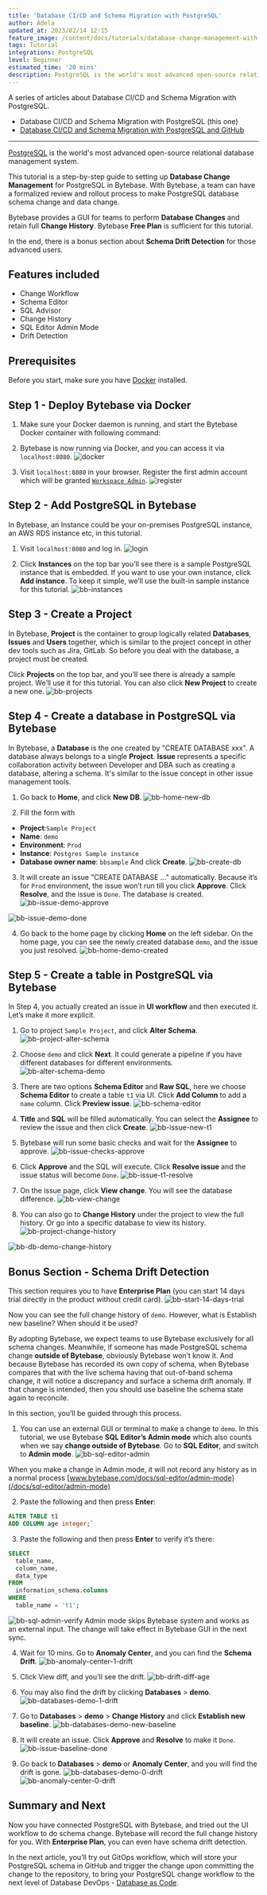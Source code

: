 ```yaml
---
title: 'Database CI/CD and Schema Migration with PostgreSQL'
author: Adela
updated_at: 2023/02/14 12:15
feature_image: /content/docs/tutorials/database-change-management-with-postgresql/feature-image.webp
tags: Tutorial
integrations: PostgreSQL
level: Beginner
estimated_time: '20 mins'
description: PostgreSQL is the world's most advanced open-source relational database management system. This tutorial will guide you step-by-step to set up database change management for PostgreSQL in Bytebase.
---
```


A series of articles about Database CI/CD and Schema Migration with PostgreSQL.

- Database CI/CD and Schema Migration with PostgreSQL (this one)
- [Database CI/CD and Schema Migration with PostgreSQL and GitHub](/docs/tutorials/database-change-management-with-postgresql-and-github/)

---

[PostgreSQL](https://www.postgresql.org/) is the world's most advanced open-source relational database management system.

This tutorial is a step-by-step guide to setting up **Database Change Management** for PostgreSQL in Bytebase. With Bytebase, a team can have a formalized review and rollout process to make PostgreSQL database schema change and data change.

Bytebase provides a GUI for teams to perform **Database Changes** and retain full **Change History**. Bytebase **Free Plan** is sufficient for this tutorial.

In the end, there is a bonus section about **Schema Drift Detection** for those advanced users.

## Features included

- Change Workflow
- Schema Editor
- SQL Advisor
- Change History
- SQL Editor Admin Mode
- Drift Detection

## Prerequisites

Before you start, make sure you have [Docker](https://www.docker.com/) installed.

## Step 1 - Deploy Bytebase via Docker

1. Make sure your Docker daemon is running, and start the Bytebase Docker container with following command:

   <IncludeBlock url="/docs/get-started/install/terminal-docker-run-volume"></IncludeBlock>

2. Bytebase is now running via Docker, and you can access it via `localhost:8080`.
   ![docker](/content/docs/tutorials/database-change-management-with-postgresql/docker.webp)

3. Visit `localhost:8080` in your browser. Register the first admin account which will be granted [`Workspace Admin`](/docs/concepts/roles-and-permissions).
   ![register](/content/docs/tutorials/database-change-management-with-postgresql/register.webp)

## Step 2 - Add PostgreSQL in Bytebase

In Bytebase, ​​an Instance could be your on-premises PostgreSQL instance, an AWS RDS instance etc, in this tutorial.

1. Visit `localhost:8080` and log in.
   ![login](/content/docs/tutorials/database-change-management-with-postgresql/login.webp)

2. Click **Instances** on the top bar you’ll see there is a sample PostgreSQL instance that is embedded. If you want to use your own instance, click **Add instance**. To keep it simple, we’ll use the built-in sample instance for this tutorial.
   ![bb-instances](/content/docs/tutorials/database-change-management-with-postgresql/bb-instances.webp)

## Step 3 - Create a Project

In Bytebase, **Project** is the container to group logically related **Databases**, **Issues** and **Users** together, which is similar to the project concept in other dev tools such as Jira, GitLab. So before you deal with the database, a project must be created.

Click **Projects** on the top bar, and you’ll see there is already a sample project. We’ll use it for this tutorial. You can also click **New Project** to create a new one.
![bb-projects](/content/docs/tutorials/database-change-management-with-postgresql/bb-projects.webp)

## Step 4 - Create a database in PostgreSQL via Bytebase

In Bytebase, a **Database** is the one created by "CREATE DATABASE xxx". A database always belongs to a single **Project**. **Issue** represents a specific collaboration activity between Developer and DBA such as creating a database, altering a schema. It's similar to the issue concept in other issue management tools.

1. Go back to **Home**, and click **New DB**.
   ![bb-home-new-db](/content/docs/tutorials/database-change-management-with-postgresql/bb-home-new-db.webp)

2. Fill the form with

- **Project**:`Sample Project`
- **Name**: `demo`
- **Environment**: `Prod`
- **Instance**: `Postgres Sample instance`
- **Database owner name**: `bbsample`
  And click **Create**.
  ![bb-create-db](/content/docs/tutorials/database-change-management-with-postgresql/bb-create-db.webp)

3. It will create an issue "CREATE DATABASE …" automatically. Because it’s for `Prod` environment, the issue won’t run till you click **Approve**. Click **Resolve**, and the issue is `Done`. The database is created.
   ![bb-issue-demo-approve](/content/docs/tutorials/database-change-management-with-postgresql/bb-issue-demo-approve.webp)

![bb-issue-demo-done](/content/docs/tutorials/database-change-management-with-postgresql/bb-issue-demo-done.webp)

4. Go back to the home page by clicking **Home** on the left sidebar. On the home page, you can see the newly created database `demo`, and the issue you just resolved.
   ![bb-home-demo-created](/content/docs/tutorials/database-change-management-with-postgresql/bb-home-demo-created.webp)

## Step 5 - Create a table in PostgreSQL via Bytebase

In Step 4, you actually created an issue in **UI workflow** and then executed it. Let’s make it more explicit.

1. Go to project `Sample Project`, and click **Alter Schema**.
   ![bb-project-alter-schema](/content/docs/tutorials/database-change-management-with-postgresql/bb-project-alter-schema.webp)

2. Choose `demo` and click **Next**. It could generate a pipeline if you have different databases for different environments.
   ![bb-alter-schema-demo](/content/docs/tutorials/database-change-management-with-postgresql/bb-alter-schema-demo.webp)

3. There are two options **Schema Editor** and **Raw SQL**, here we choose **Schema Editor** to create a table `t1` via UI. Click **Add Column** to add a `name` column. Click **Preview issue**.
   ![bb-schema-editor](/content/docs/tutorials/database-change-management-with-postgresql/bb-schema-editor.webp)

4. **Title** and **SQL** will be filled automatically. You can select the **Assignee** to review the issue and then click **Create**.
   ![bb-issue-new-t1](/content/docs/tutorials/database-change-management-with-postgresql/bb-issue-new-t1.webp)

5. Bytebase will run some basic checks and wait for the **Assignee** to approve.
   ![bb-issue-checks-approve](/content/docs/tutorials/database-change-management-with-postgresql/bb-issue-checks-approve.webp)

6. Click **Approve** and the SQL will execute. Click **Resolve issue** and the issue status will become `Done`.
   ![bb-issue-t1-resolve](/content/docs/tutorials/database-change-management-with-postgresql/bb-issue-t1-resolve.webp)

7. On the issue page, click **View change**. You will see the database difference.
   ![bb-view-change](/content/docs/tutorials/database-change-management-with-postgresql/bb-view-change.webp)

8. You can also go to **Change History** under the project to view the full history. Or go into a specific database to view its history.
   ![bb-project-change-history](/content/docs/tutorials/database-change-management-with-postgresql/bb-project-change-history.webp)

![bb-db-demo-change-history](/content/docs/tutorials/database-change-management-with-postgresql/bb-db-demo-change-history.webp)

## Bonus Section - Schema Drift Detection

This section requires you to have **Enterprise Plan** (you can start 14 days trial directly in the product without credit card).
![bb-start-14-days-trial](/content/docs/tutorials/database-change-management-with-postgresql/bb-start-14-days-trial.webp)

Now you can see the full change history of `demo`. However, what is Establish new baseline? When should it be used?

By adopting Bytebase, we expect teams to use Bytebase exclusively for all schema changes. Meanwhile, if someone has made PostgreSQL schema change **outside of Bytebase**, obviously Bytebase won’t know it. And because Bytebase has recorded its own copy of schema, when Bytebase compares that with the live schema having that out-of-band schema change, it will notice a discrepancy and surface a schema drift anomaly. If that change is intended, then you should use baseline the schema state again to reconcile.

In this section, you’ll be guided through this process.

1. You can use an external GUI or terminal to make a change to `demo`. In this tutorial, we use Bytebase **SQL Editor’s Admin mode** which also counts when we say **change outside of Bytebase**. Go to **SQL Editor**, and switch to **Admin mode**.
   ![bb-sql-editor-admin](/content/docs/tutorials/database-change-management-with-postgresql/bb-sql-editor-admin.webp)

When you make a change in Admin mode, it will not record any history as in a normal process [www.bytebase.com/docs/sql-editor/admin-mode](/docs/sql-editor/admin-mode)

2. Paste the following and then press **Enter**:

```sql
ALTER TABLE t1
ADD COLUMN age integer;`
```

3. Paste the following and then press **Enter** to verify it’s there:

```sql
SELECT
  table_name,
  column_name,
  data_type
FROM
  information_schema.columns
WHERE
  table_name = 't1';
```

![bb-sql-admin-verify](/content/docs/tutorials/database-change-management-with-postgresql/bb-sql-admin-verify.webp)
Admin mode skips Bytebase system and works as an external input. The change will take effect in Bytebase GUI in the next sync.

4. Wait for 10 mins. Go to **Anomaly Center**, and you can find the **Schema Drift**.
   ![bb-anomaly-center-1-drift](/content/docs/tutorials/database-change-management-with-postgresql/bb-anomaly-center-1-drift.webp)

5. Click View diff, and you’ll see the drift.
   ![bb-drift-diff-age](/content/docs/tutorials/database-change-management-with-postgresql/bb-drift-diff-age.webp)

6. You may also find the drift by clicking **Databases** > **demo**.
   ![bb-databases-demo-1-drift](/content/docs/tutorials/database-change-management-with-postgresql/bb-databases-demo-1-drift.webp)

7. Go to **Databases** > **demo** > **Change History** and click **Establish new baseline**.
   ![bb-databases-demo-new-baseline](/content/docs/tutorials/database-change-management-with-postgresql/bb-databases-demo-new-baseline.webp)

8. It will create an issue. Click **Approve** and **Resolve** to make it `Done`.
   ![bb-issue-baseline-done](/content/docs/tutorials/database-change-management-with-postgresql/bb-issue-baseline-done.webp)

9. Go back to **Databases** > **demo** or **Anomaly Center**, and you will find the drift is gone.
   ![bb-databases-demo-0-drift](/content/docs/tutorials/database-change-management-with-postgresql/bb-databases-demo-0-drift.webp)
   ![bb-anomaly-center-0-drift](/content/docs/tutorials/database-change-management-with-postgresql/bb-anomaly-center-0-drift.webp)

## Summary and Next

Now you have connected PostgreSQL with Bytebase, and tried out the UI workflow to do schema change. Bytebase will record the full change history for you. With **Enterprise Plan**, you can even have schema drift detection.

In the next article, you’ll try out GitOps workflow, which will store your PostgreSQL schema in GitHub and trigger the change upon committing the change to the repository, to bring your PostgreSQL change workflow to the next level of Database DevOps - [Database as Code](/blog/database-as-code).
